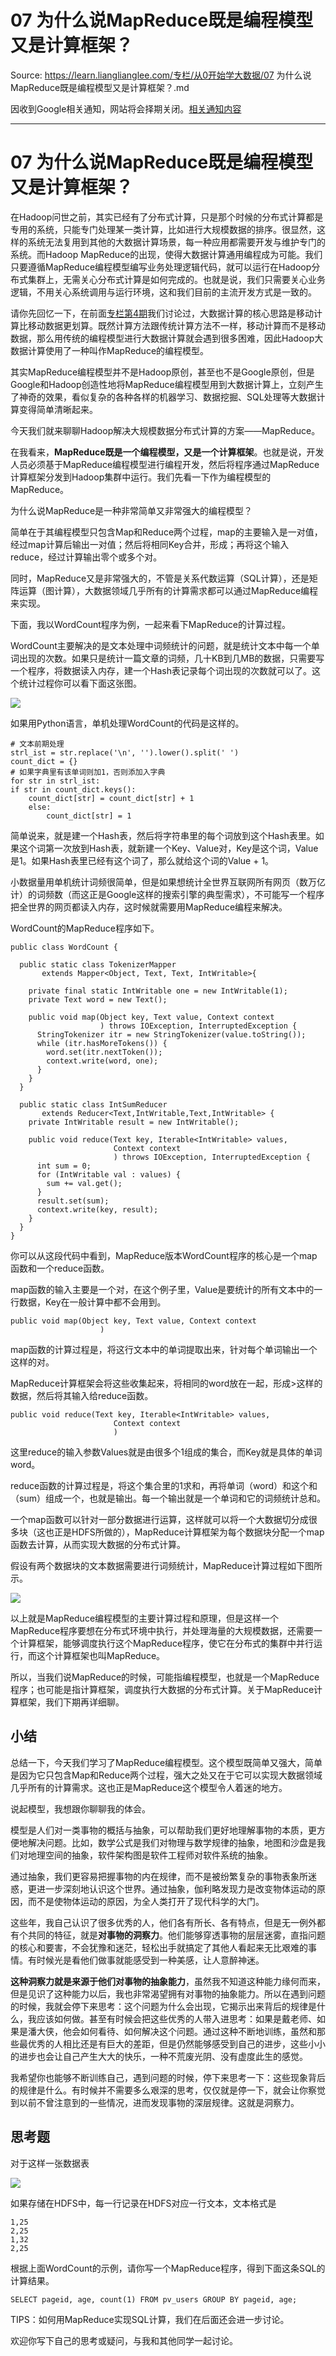 # 07 为什么说MapReduce既是编程模型又是计算框架？ 

Source: https://learn.lianglianglee.com/专栏/从0开始学大数据/07 为什么说MapReduce既是编程模型又是计算框架？.md

因收到Google相关通知，网站将会择期关闭。[相关通知内容](https://lumendatabase.org/notices/44265620)

---

# 07 为什么说MapReduce既是编程模型又是计算框架？

在Hadoop问世之前，其实已经有了分布式计算，只是那个时候的分布式计算都是专用的系统，只能专门处理某一类计算，比如进行大规模数据的排序。很显然，这样的系统无法复用到其他的大数据计算场景，每一种应用都需要开发与维护专门的系统。而Hadoop MapReduce的出现，使得大数据计算通用编程成为可能。我们只要遵循MapReduce编程模型编写业务处理逻辑代码，就可以运行在Hadoop分布式集群上，无需关心分布式计算是如何完成的。也就是说，我们只需要关心业务逻辑，不用关心系统调用与运行环境，这和我们目前的主流开发方式是一致的。

请你先回忆一下，在前面[专栏第4期](http://time.geekbang.org/column/article/65106)我们讨论过，大数据计算的核心思路是移动计算比移动数据更划算。既然计算方法跟传统计算方法不一样，移动计算而不是移动数据，那么用传统的编程模型进行大数据计算就会遇到很多困难，因此Hadoop大数据计算使用了一种叫作MapReduce的编程模型。

其实MapReduce编程模型并不是Hadoop原创，甚至也不是Google原创，但是Google和Hadoop创造性地将MapReduce编程模型用到大数据计算上，立刻产生了神奇的效果，看似复杂的各种各样的机器学习、数据挖掘、SQL处理等大数据计算变得简单清晰起来。

今天我们就来聊聊Hadoop解决大规模数据分布式计算的方案——MapReduce。

在我看来，**MapReduce既是一个编程模型，又是一个计算框架**。也就是说，开发人员必须基于MapReduce编程模型进行编程开发，然后将程序通过MapReduce计算框架分发到Hadoop集群中运行。我们先看一下作为编程模型的MapReduce。

为什么说MapReduce是一种非常简单又非常强大的编程模型？

简单在于其编程模型只包含Map和Reduce两个过程，map的主要输入是一对值，经过map计算后输出一对值；然后将相同Key合并，形成；再将这个输入reduce，经过计算输出零个或多个对。

同时，MapReduce又是非常强大的，不管是关系代数运算（SQL计算），还是矩阵运算（图计算），大数据领域几乎所有的计算需求都可以通过MapReduce编程来实现。

下面，我以WordCount程序为例，一起来看下MapReduce的计算过程。

WordCount主要解决的是文本处理中词频统计的问题，就是统计文本中每一个单词出现的次数。如果只是统计一篇文章的词频，几十KB到几MB的数据，只需要写一个程序，将数据读入内存，建一个Hash表记录每个词出现的次数就可以了。这个统计过程你可以看下面这张图。

![](assets/3a500b11821447db8b70961485ad792a.jpg)

如果用Python语言，单机处理WordCount的代码是这样的。

```
# 文本前期处理
strl_ist = str.replace('\n', '').lower().split(' ')
count_dict = {}
# 如果字典里有该单词则加1，否则添加入字典
for str in strl_ist:
if str in count_dict.keys():
    count_dict[str] = count_dict[str] + 1
    else:
        count_dict[str] = 1

```

简单说来，就是建一个Hash表，然后将字符串里的每个词放到这个Hash表里。如果这个词第一次放到Hash表，就新建一个Key、Value对，Key是这个词，Value是1。如果Hash表里已经有这个词了，那么就给这个词的Value + 1。

小数据量用单机统计词频很简单，但是如果想统计全世界互联网所有网页（数万亿计）的词频数（而这正是Google这样的搜索引擎的典型需求），不可能写一个程序把全世界的网页都读入内存，这时候就需要用MapReduce编程来解决。

WordCount的MapReduce程序如下。

```
public class WordCount {

  public static class TokenizerMapper
       extends Mapper<Object, Text, Text, IntWritable>{

    private final static IntWritable one = new IntWritable(1);
    private Text word = new Text();

    public void map(Object key, Text value, Context context
                    ) throws IOException, InterruptedException {
      StringTokenizer itr = new StringTokenizer(value.toString());
      while (itr.hasMoreTokens()) {
        word.set(itr.nextToken());
        context.write(word, one);
      }
    }
  }

  public static class IntSumReducer
       extends Reducer<Text,IntWritable,Text,IntWritable> {
    private IntWritable result = new IntWritable();

    public void reduce(Text key, Iterable<IntWritable> values,
                       Context context
                       ) throws IOException, InterruptedException {
      int sum = 0;
      for (IntWritable val : values) {
        sum += val.get();
      }
      result.set(sum);
      context.write(key, result);
    }
  }
}

```

你可以从这段代码中看到，MapReduce版本WordCount程序的核心是一个map函数和一个reduce函数。

map函数的输入主要是一个对，在这个例子里，Value是要统计的所有文本中的一行数据，Key在一般计算中都不会用到。

```
public void map(Object key, Text value, Context context
                    )

```

map函数的计算过程是，将这行文本中的单词提取出来，针对每个单词输出一个这样的对。

MapReduce计算框架会将这些收集起来，将相同的word放在一起，形成>这样的数据，然后将其输入给reduce函数。

```
public void reduce(Text key, Iterable<IntWritable> values,
                       Context context
                       ) 

```

这里reduce的输入参数Values就是由很多个1组成的集合，而Key就是具体的单词word。

reduce函数的计算过程是，将这个集合里的1求和，再将单词（word）和这个和（sum）组成一个，也就是输出。每一个输出就是一个单词和它的词频统计总和。

一个map函数可以针对一部分数据进行运算，这样就可以将一个大数据切分成很多块（这也正是HDFS所做的），MapReduce计算框架为每个数据块分配一个map函数去计算，从而实现大数据的分布式计算。

假设有两个数据块的文本数据需要进行词频统计，MapReduce计算过程如下图所示。

![](assets/1fd6214462f84949ad6322c7148241eb.jpg)

以上就是MapReduce编程模型的主要计算过程和原理，但是这样一个MapReduce程序要想在分布式环境中执行，并处理海量的大规模数据，还需要一个计算框架，能够调度执行这个MapReduce程序，使它在分布式的集群中并行运行，而这个计算框架也叫MapReduce。

所以，当我们说MapReduce的时候，可能指编程模型，也就是一个MapReduce程序；也可能是指计算框架，调度执行大数据的分布式计算。关于MapReduce计算框架，我们下期再详细聊。

## 小结

总结一下，今天我们学习了MapReduce编程模型。这个模型既简单又强大，简单是因为它只包含Map和Reduce两个过程，强大之处又在于它可以实现大数据领域几乎所有的计算需求。这也正是MapReduce这个模型令人着迷的地方。

说起模型，我想跟你聊聊我的体会。

模型是人们对一类事物的概括与抽象，可以帮助我们更好地理解事物的本质，更方便地解决问题。比如，数学公式是我们对物理与数学规律的抽象，地图和沙盘是我们对地理空间的抽象，软件架构图是软件工程师对软件系统的抽象。

通过抽象，我们更容易把握事物的内在规律，而不是被纷繁复杂的事物表象所迷惑，更进一步深刻地认识这个世界。通过抽象，伽利略发现力是改变物体运动的原因，而不是使物体运动的原因，为全人类打开了现代科学的大门。

这些年，我自己认识了很多优秀的人，他们各有所长、各有特点，但是无一例外都有个共同的特征，就是**对事物的洞察力**。他们能够穿透事物的层层迷雾，直指问题的核心和要害，不会犹豫和迷茫，轻松出手就搞定了其他人看起来无比艰难的事情。有时候光是看他们做事就能感受到一种美感，让人意醉神迷。

**这种洞察力就是来源于他们对事物的抽象能力**，虽然我不知道这种能力缘何而来，但是见识了这种能力以后，我也非常渴望拥有对事物的抽象能力。所以在遇到问题的时候，我就会停下来思考：这个问题为什么会出现，它揭示出来背后的规律是什么，我应该如何做。甚至有时候会把这些优秀的人带入进思考：如果是戴老师、如果是潘大侠，他会如何看待、如何解决这个问题。通过这种不断地训练，虽然和那些最优秀的人相比还是有巨大的差距，但是仍然能够感受到自己的进步，这些小小的进步也会让自己产生大大的快乐，一种不荒废光阴、没有虚度此生的感觉。

我希望你也能够不断训练自己，遇到问题的时候，停下来思考一下：这些现象背后的规律是什么。有时候并不需要多么艰深的思考，仅仅就是停一下，就会让你察觉到以前不曾注意到的一些情况，进而发现事物的深层规律。这就是洞察力。

## 思考题

对于这样一张数据表

![](assets/b962506e08c246f395f675870ed3bc3d.jpg)

如果存储在HDFS中，每一行记录在HDFS对应一行文本，文本格式是

```
1,25
2,25
1,32
2,25

```

根据上面WordCount的示例，请你写一个MapReduce程序，得到下面这条SQL的计算结果。

```
SELECT pageid, age, count(1) FROM pv_users GROUP BY pageid, age;

```

TIPS：如何用MapReduce实现SQL计算，我们在后面还会进一步讨论。

欢迎你写下自己的思考或疑问，与我和其他同学一起讨论。